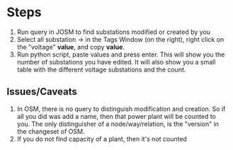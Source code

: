 # Steps
1. Run query in JOSM to find substations modified or created by you
2. Select all substation -> in the Tags Window (on the right), right click on the "voltage" **value**, and copy **value**.
3. Run python script, paste values and press enter. This will show you the number of substations you have edited. It will also show you a small table with the different voltage substations and the count.


## Issues/Caveats
1. In OSM, there is no query to distinguish modification and creation. So if all you did was add a name, then that power plant will be counted to you. The only distinguisher of a node/way/relation, is the "version" in the changeset of OSM.
3. If you do not find capacity of a plant, then it's not counted
